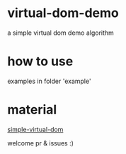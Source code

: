 # virtual-dom-demo
a simple virtual dom demo algorithm

# how to use
examples in folder 'example'

# material
[simple-virtual-dom](https://github.com/livoras/simple-virtual-dom)

welcome pr & issues :)
